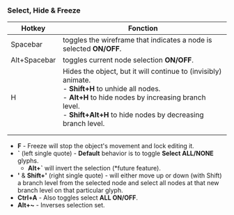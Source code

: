 ### Select, Hide & Freeze

| Hotkey       | Fonction                                                                                                                                                                                                                                 |
| ------------ | ---------------------------------------------------------------------------------------------------------------------------------------------------------------------------------------------------------------------------------------- |
| Spacebar     | toggles the wireframe that indicates a node is selected **ON/OFF**.                                                                                                                                                                      |
| Alt+Spacebar | toggles current node selection **ON/OFF**.                                                                                                                                                                                               |
| H            | Hides the object, but it will continue to (invisibly) animate.<br>    - **Shift+H** to unhide all nodes.<br>    - **Alt+H** to hide nodes by increasing branch level.<br>    - **Shift+Alt+H** to hide nodes by decreasing branch level. |
|              |                                                                                                                                                                                                                                          |
|              |                                                                                                                                                                                                                                          |


- **F** - Freeze will stop the object's movement and lock editing it.
- **`** (left single quote) - **Default** behavior is to toggle **Select ALL/NONE** glyphs.
    - **Alt+`** will invert the selection (*future feature).
- **'** & **Shift+'** (right single quote) - will either move up or down (with Shift) a branch level from the selected node and select all nodes at that new branch level on that particular glyph.
- **Ctrl+A** - Also toggles select **ALL ON/OFF**.
- **Alt+~** - Inverses selection set.